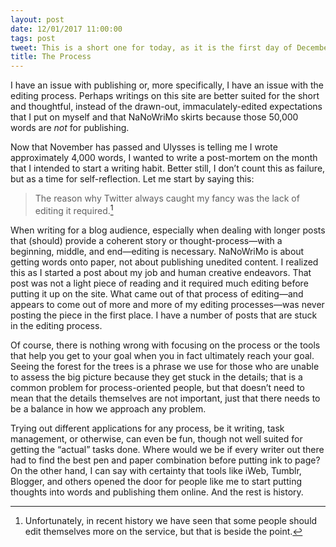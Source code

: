 ```yaml
---
layout: post
date: 12/01/2017 11:00:00
tags: post
tweet: This is a short one for today, as it is the first day of December and the official end of NaNoWriMo. 
title: The Process
---
```


I have an issue with publishing or, more specifically, I have an issue with the editing process. Perhaps writings on this site are better suited for the short and thoughtful, instead of the drawn-out, immaculately-edited expectations that I put on myself and that NaNoWriMo skirts because those 50,000 words are _not_ for publishing.

Now that November has passed and Ulysses is telling me I wrote approximately 4,000 words, I wanted to write a post-mortem on the month that I intended to start a writing habit. Better still, I don’t count this as failure, but as a time for self-reflection. Let me start by saying this:

> The reason why Twitter always caught my fancy was the lack of editing it required.[^1]

When writing for a blog audience, especially when dealing with longer posts that (should) provide a coherent story or thought-process—with a beginning, middle, and end—editing is necessary. NaNoWriMo is about getting words onto paper, not about publishing unedited content. I realized this as I started a post about my job and human creative endeavors. That post was not a light piece of reading and it required much editing before putting it up on the site. What came out of that process of editing—and appears to come out of more and more of my editing processes—was never posting the piece in the first place. I have a number of posts that are stuck in the editing process.

Of course, there is nothing wrong with focusing on the process or the tools that help you get to your goal when you in fact ultimately reach your goal. Seeing the forest for the trees is a phrase we use for those who are unable to assess the big picture because they get stuck in the details; that is a common problem for process-oriented people, but that doesn’t need to mean that the details themselves are not important, just that there needs to be a balance in how we approach any problem.

Trying out different applications for any process, be it writing, task management, or otherwise, can even be fun, though not well suited for getting the “actual” tasks done. Where would we be if every writer out there had to find the best pen and paper combination before putting ink to page? On the other hand, I can say with certainty that tools like iWeb, Tumblr, Blogger, and others opened the door for people like me to start putting thoughts into words and publishing them online. And the rest is history.

[^1]:	Unfortunately, in recent history we have seen that some people should edit themselves more on the service, but that is beside the point.